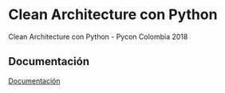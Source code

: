 # Clean Architecture con Python
Clean Architecture con Python - Pycon Colombia 2018

## Documentación

[Documentación](https://nubark.github.io/clean-architecture-python/)
